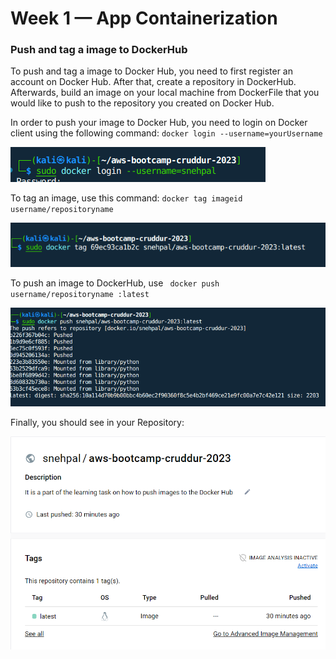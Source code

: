 # Week 1 — App Containerization

### Push and tag a image to DockerHub 

To push and tag a image to Docker Hub, you need to first register an account on Docker Hub. After that, create a repository in DockerHub. Afterwards, build an image on your local machine from DockerFile that you would like to push to the repository you created on Docker Hub. 

In order to push your image to Docker Hub, you need to login on Docker client using the following command: ``docker login --username=yourUsername``

![username](assets/login_d.png)

To tag an image, use this command: ``docker tag imageid username/repositoryname``

![username](assets/d_tag.png)

To push an image to DockerHub, use `` docker push username/repositoryname :latest``

![username](assets/d_push.png)

Finally, you should see in your Repository:

![username](assets/d-hub.png)




